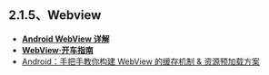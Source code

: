 ## 2.1.5、Webview
- [**Android WebView 详解**](https://www.jianshu.com/p/a6f7b391a0b8)
- [**WebView·开车指南**](http://blog.csdn.net/qq906786621/article/details/52411254)
- [Android：手把手教你构建 WebView 的缓存机制 & 资源预加载方案](http://www.jianshu.com/p/5e7075f4875f)